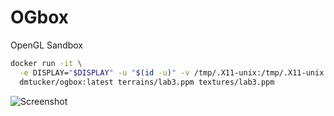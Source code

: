 # OGbox

OpenGL Sandbox

``` sh
docker run -it \
  -e DISPLAY="$DISPLAY" -u "$(id -u)" -v /tmp/.X11-unix:/tmp/.X11-unix \
  dmtucker/ogbox:latest terrains/lab3.ppm textures/lab3.ppm
```

![Screenshot](https://github.com/dmtucker/ogbox/raw/master/screenshot.png)
